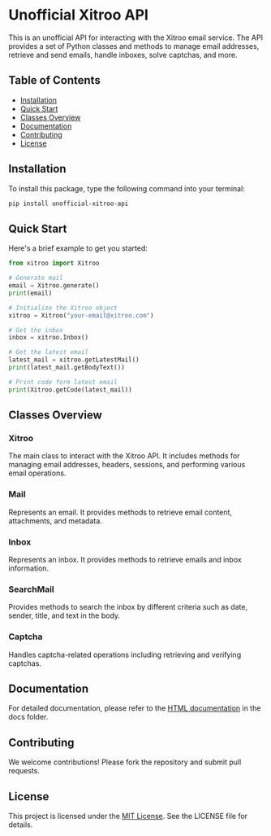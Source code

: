 # Unofficial Xitroo API

This is an unofficial API for interacting with the Xitroo email service. The API provides a set of Python classes and methods to manage email addresses, retrieve and send emails, handle inboxes, solve captchas, and more.

## Table of Contents
- [Installation](#Installation)
- [Quick Start](#Quick-Start)
- [Classes Overview](#classes-overview)
- [Documentation](#documentation)
- [Contributing](#contributing)
- [License](#license)

## Installation

To install this package, type the following command into your terminal:

```bash
pip install unofficial-xitroo-api
```

## Quick Start

Here's a brief example to get you started:
```python
from xitroo import Xitroo

# Generate mail
email = Xitroo.generate()
print(email)

# Initialize the Xitroo object
xitroo = Xitroo("your-email@xitroo.com")

# Get the inbox
inbox = xitroo.Inbox()

# Get the latest email
latest_mail = xitroo.getLatestMail()
print(latest_mail.getBodyText())

# Print code form latest email
print(Xitroo.getCode(latest_mail))
```
## Classes Overview
### Xitroo
The main class to interact with the Xitroo API. It includes methods for managing email addresses, headers, sessions, and performing various email operations.

### Mail
Represents an email. It provides methods to retrieve email content, attachments, and metadata.

### Inbox
Represents an inbox. It provides methods to retrieve emails and inbox information.

### SearchMail
Provides methods to search the inbox by different criteria such as date, sender, title, and text in the body.

### Captcha
Handles captcha-related operations including retrieving and verifying captchas.

## Documentation
For detailed documentation, please refer to the [HTML documentation](https://htmlpreview.github.io/?https://github.com/Th3K1n91/xitroo_api/blob/main/docs/index.html) in the docs folder.

## Contributing
We welcome contributions! Please fork the repository and submit pull requests.

## License
This project is licensed under the [MIT License](LICENSE). See the LICENSE file for details.
